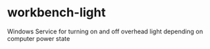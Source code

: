# workbench-light
Windows Service for turning on and off overhead light depending on computer power state
